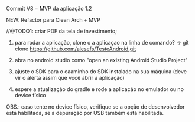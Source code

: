 Commit V8 = MVP da aplicação 1.2

NEW: Refactor para Clean Arch + MVP 

//@TODO1: criar PDF da tela de investimento;



1. para rodar a aplicação, clone o a aplicaçao na linha de comando?
-> git clone https://github.com/alesefs/TesteAndroid.git

2. abra no android studio como "open an existing Android Studio Project"

3. ajuste o SDK para o caaminho do SDK instalado na sua máquina (deve vir o alerta assim que você abrir a aplicação)

4. espere a atualização do gradle e rode a aplicação no emulador ou no device físico


OBS.: caso tente no device físico, verifique se a opção de desenvolvedor está habilitada, se a depuração por USB 
também está habilitada. 
